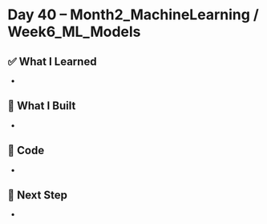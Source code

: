 # Day 40 – Month2_MachineLearning / Week6_ML_Models

## ✅ What I Learned
- 

## 🔨 What I Built
- 

## 📂 Code
- 

## 🎯 Next Step
- 
